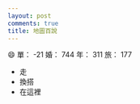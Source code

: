 ```yaml
---
layout: post
comments: true
title: 地圖百說
---
```


:smile: 單： -21 婚： 744 年： 311 旅： 177

- 走
- 換搭
- 在這裡

